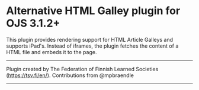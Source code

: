 # Alternative HTML Galley plugin for OJS 3.1.2+

This plugin provides rendering support for HTML Article Galleys and supports iPad's. Instead of iframes, the plugin fetches the content of a HTML file and embeds it to the page.

***
Plugin created by The Federation of Finnish Learned Societies (https://tsv.fi/en/).
Contributions from @mpbraendle
***